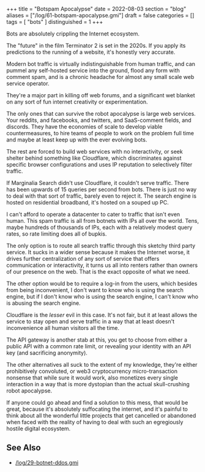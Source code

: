 +++
title = "Botspam Apocalypse"
date = 2022-08-03
section = "blog"
aliases = ["/log/61-botspam-apocalypse.gmi"]
draft = false
categories = []
tags = [ "bots" ]
distinguished = 1
+++


Bots are absolutely crippling the Internet ecosystem. 

The "future" in the film Terminator 2 is set in the 2020s. If you apply its predictions to the running of a website, it's honestly very accurate.

Modern bot traffic is virtually indistinguishable from human traffic, and can pummel any self-hosted service into the ground, flood any form with comment spam, and is a chronic headache for almost any small scale web service operator. 

They're a major part in killing off web forums, and a significant wet blanket on any sort of fun internet creativity or experimentation. 

The only ones that can survive the robot apocalypse is large web services. Your reddits, and facebooks, and twitters, and SaaS-comment fields, and discords. They have the economies of scale to develop viable countermeasures, to hire teams of people to work on the problem full time and maybe at least keep up with the ever evolving bots. 

The rest are forced to build web services with no interactivity, or seek shelter behind something like Cloudflare, which discriminates against specific browser configurations and uses IP reputation to selectively filter traffic. 

If Marginalia Search didn't use Cloudflare, it couldn't serve traffic. There has been upwards of 15 queries per second from bots. There is just no way to deal with that sort of traffic, barely even to reject it. The search engine is hosted on residential broadband, it's hosted on a souped up PC. 

I can't afford to operate a datacenter to cater to traffic that isn't even human. This spam traffic is all from botnets with IPs all over the world. Tens, maybe hundreds of thousands of IPs, each with a relatively modest query rates, so rate limiting does all of bupkis.

The only option is to route all search traffic through this sketchy third party service. It sucks in a wider sense because it makes the Internet worse, it drives further centralization of any sort of service that offers communication or interactivity, it turns us all into renters rather than owners of our presence on the web. That is the exact opposite of what we need. 

The other option would be to require a log-in from the users, which besides from being inconvenient, I don't want to know who is using the search engine, but if I don't know who is using the search engine, I can't know who is abusing the search engine. 

Cloudflare is the *lesser* evil in this case. It's not fair, but it at least allows the service to stay open and serve traffic in a way that at least doesn't inconvenience all human visitors all the time.

The API gateway is another stab at this, you get to choose from either a public API with a common rate limit, or revealing your identity with an API key (and sacrificing anonymity).

The other alternatives all suck to the extent of my knowledge, they're either prohibitively convoluted, or web3 cryptocurrency micro-transaction nonsense that while sure it would work, also monetizes every single interaction in a way that is more dystopian than the actual skull-crushing robot apocalypse.

If anyone could go ahead and find a solution to this mess, that would be great, because it's absolutely suffocating the internet, and it's painful to think about all the wonderful little projects that get cancelled or abandoned when faced with the reality of having to deal with such an egregiously hostile digital ecosystem.

## See Also

* [/log/29-botnet-ddos.gmi](/log/29-botnet-ddos.gmi)